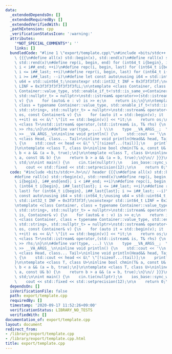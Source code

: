 ```yaml
---
data:
  _extendedDependsOn: []
  _extendedRequiredBy: []
  _extendedVerifiedWith: []
  _pathExtension: cpp
  _verificationStatusIcon: ':warning:'
  attributes:
    '*NOT_SPECIAL_COMMENTS*': ''
    links: []
  bundledCode: "#line 1 \"export/template.cpp\"\n#include <bits/stdc++.h>\n// header\
    \ {{{\n#define all(x) std::begin(x), std::end(x)\n#define rall(x) std::rbegin(x),\
    \ std::rend(x)\n#define rep(i, begin, end) for (int64_t i{begin}, i##_end{end};\
    \ i < i##_end; ++i)\n#define repc(i, begin, last) for (int64_t i{begin}, i##_last{last};\
    \ i <= i##_last; ++i)\n#define repr(i, begin, last) for (int64_t i{begin}, i##_last{last};\
    \ i >= i##_last; --i)\n#define let const auto\nusing i64 = std::int64_t;\nusing\
    \ u64 = std::uint64_t;\nconstexpr std::int32_t INF = 0x3f3f3f3f;\nconstexpr std::int64_t\
    \ LINF = 0x3f3f3f3f3f3f3f3fLL;\n\ntemplate <class Container, class = typename\
    \ Container::value_type, std::enable_if_t<!std::is_same_v<Container, std::string>,\
    \ std::nullptr_t> = nullptr>\nstd::istream& operator>>(std::istream& is, Container&\
    \ v) {\n    for (auto& e : v) is >> e;\n    return is;\n}\n\ntemplate <class Container,\
    \ class = typename Container::value_type, std::enable_if_t<!std::is_same_v<Container,\
    \ std::string>, std::nullptr_t> = nullptr>\nstd::ostream& operator<<(std::ostream&\
    \ os, const Container& v) {\n    for (auto it = std::begin(v); it != std::end(v);\
    \ ++it) os << &\" \"[it == std::begin(v)] << *it;\n    return os;\n}\n\ntemplate\
    \ <class T>\nstd::istream& operator,(std::istream& is, T& rhs) {\n    return is\
    \ >> rhs;\n}\n\n#define var(type, ...) \\\n    type __VA_ARGS__;  \\\n    std::cin\
    \ >> __VA_ARGS__\n\ninline void println() {\n    std::cout << '\\n';\n}\ntemplate\
    \ <class Head, class... Tail>\ninline void println(Head&& head, Tail&&... tail)\
    \ {\n    std::cout << head << &\" \"[!sizeof...(tail)];\n    println(std::forward<Tail>(tail)...);\n\
    }\n\ntemplate <class T, class U>\ninline bool chmin(T& a, const U& b) {\n    return\
    \ b < a && (a = b, true);\n}\n\ntemplate <class T, class U>\ninline bool chmax(T&\
    \ a, const U& b) {\n    return b > a && (a = b, true);\n}\n// }}}\n\nusing namespace\
    \ std;\n\nint main() {\n    cin.tie(nullptr);\n    ios_base::sync_with_stdio(false);\n\
    \    cout << std::fixed << std::setprecision(12);\n\n    return 0;\n}\n"
  code: "#include <bits/stdc++.h>\n// header {{{\n#define all(x) std::begin(x), std::end(x)\n\
    #define rall(x) std::rbegin(x), std::rend(x)\n#define rep(i, begin, end) for (int64_t\
    \ i{begin}, i##_end{end}; i < i##_end; ++i)\n#define repc(i, begin, last) for\
    \ (int64_t i{begin}, i##_last{last}; i <= i##_last; ++i)\n#define repr(i, begin,\
    \ last) for (int64_t i{begin}, i##_last{last}; i >= i##_last; --i)\n#define let\
    \ const auto\nusing i64 = std::int64_t;\nusing u64 = std::uint64_t;\nconstexpr\
    \ std::int32_t INF = 0x3f3f3f3f;\nconstexpr std::int64_t LINF = 0x3f3f3f3f3f3f3f3fLL;\n\
    \ntemplate <class Container, class = typename Container::value_type, std::enable_if_t<!std::is_same_v<Container,\
    \ std::string>, std::nullptr_t> = nullptr>\nstd::istream& operator>>(std::istream&\
    \ is, Container& v) {\n    for (auto& e : v) is >> e;\n    return is;\n}\n\ntemplate\
    \ <class Container, class = typename Container::value_type, std::enable_if_t<!std::is_same_v<Container,\
    \ std::string>, std::nullptr_t> = nullptr>\nstd::ostream& operator<<(std::ostream&\
    \ os, const Container& v) {\n    for (auto it = std::begin(v); it != std::end(v);\
    \ ++it) os << &\" \"[it == std::begin(v)] << *it;\n    return os;\n}\n\ntemplate\
    \ <class T>\nstd::istream& operator,(std::istream& is, T& rhs) {\n    return is\
    \ >> rhs;\n}\n\n#define var(type, ...) \\\n    type __VA_ARGS__;  \\\n    std::cin\
    \ >> __VA_ARGS__\n\ninline void println() {\n    std::cout << '\\n';\n}\ntemplate\
    \ <class Head, class... Tail>\ninline void println(Head&& head, Tail&&... tail)\
    \ {\n    std::cout << head << &\" \"[!sizeof...(tail)];\n    println(std::forward<Tail>(tail)...);\n\
    }\n\ntemplate <class T, class U>\ninline bool chmin(T& a, const U& b) {\n    return\
    \ b < a && (a = b, true);\n}\n\ntemplate <class T, class U>\ninline bool chmax(T&\
    \ a, const U& b) {\n    return b > a && (a = b, true);\n}\n// }}}\n\nusing namespace\
    \ std;\n\nint main() {\n    cin.tie(nullptr);\n    ios_base::sync_with_stdio(false);\n\
    \    cout << std::fixed << std::setprecision(12);\n\n    return 0;\n}\n"
  dependsOn: []
  isVerificationFile: false
  path: export/template.cpp
  requiredBy: []
  timestamp: '2020-09-17 11:52:26+09:00'
  verificationStatus: LIBRARY_NO_TESTS
  verifiedWith: []
documentation_of: export/template.cpp
layout: document
redirect_from:
- /library/export/template.cpp
- /library/export/template.cpp.html
title: export/template.cpp
---
```

